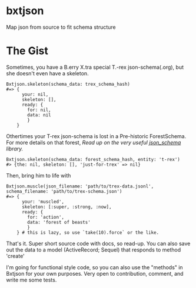 # bxtjson
Map json from source to fit schema structure

# The Gist

Sometimes, you have a B.erry X.tra special T.-rex json-schema(.org), but she doesn't even have a skeleton.

    Bxtjson.skeleton(schema_data: trex_schema_hash)
    #=> {
          your: nil,
          skeleton: [],
          ready: {
            for: nil,
            data: nil
            }
        }
        
Othertimes your T-rex json-schema is lost in a Pre-historic ForestSchema. For more details on that forest, 
_Read up on the very useful [json_schema](https://github.com/brandur/json_schema) library._

    Bxtjson.skeleton(schema_data: forest_schema_hash, entity: 't-rex')
    #> {the: nil, skeleton: [], 'just-for-trex' => nil}
    
Then, bring him to life with

    Bxtjson.muscle(json_filename: 'path/to/trex-data.jsonl', schema_filename: 'path/to/trex-schema.json')
    #=> {
          your: 'muscled',
          skeleton: [:super, :strong, :now],
          ready: {
            for: 'action',
            data: 'forest of beasts'
            }
        } # this is lazy, so use `take(10).force` or the like.
That's it. Super short source code with docs, so read-up. You can also save out the data to a model (ActiveRecord; Sequel) that responds to method 'create'

I'm going for functional style code, so you can also use the "methods" in Bxtjson for your own purposes.
Very open to contribution, comment, and write me some tests.
